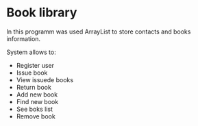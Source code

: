 # Book library 

In this programm was used ArrayList to store contacts and books information.

System allows to: 
- Register user
- Issue book
- View issuede books
- Return book
- Add new book
- Find new book
- See boks list
- Remove book 
